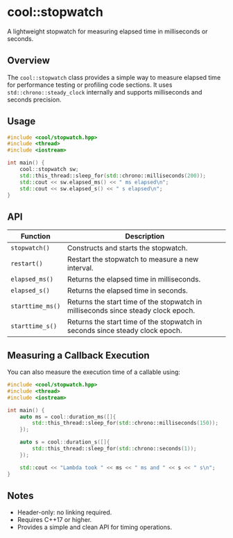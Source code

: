 # cool::stopwatch

A lightweight stopwatch for measuring elapsed time in milliseconds or seconds.

## Overview

The `cool::stopwatch` class provides a simple way to measure elapsed time for performance testing or profiling code sections. It uses `std::chrono::steady_clock` internally and supports milliseconds and seconds precision.

## Usage

```cpp
#include <cool/stopwatch.hpp>
#include <thread>
#include <iostream>

int main() {
    cool::stopwatch sw;
    std::this_thread::sleep_for(std::chrono::milliseconds(200));
    std::cout << sw.elapsed_ms() << " ms elapsed\n";
    std::cout << sw.elapsed_s() << " s elapsed\n";
}
```

## API

| Function         | Description                                                                       |
| ---------------- | --------------------------------------------------------------------------------- |
| `stopwatch()`    | Constructs and starts the stopwatch.                                              |
| `restart()`      | Restart the stopwatch to measure a new interval.                                  |
| `elapsed_ms()`   | Returns the elapsed time in milliseconds.                                         |
| `elapsed_s()`    | Returns the elapsed time in seconds.                                              |
| `starttime_ms()` | Returns the start time of the stopwatch in milliseconds since steady clock epoch. |
| `starttime_s()`  | Returns the start time of the stopwatch in seconds since steady clock epoch.      |

## Measuring a Callback Execution

You can also measure the execution time of a callable using:

```cpp
#include <cool/stopwatch.hpp>
#include <thread>
#include <iostream>

int main() {
    auto ms = cool::duration_ms([]{
        std::this_thread::sleep_for(std::chrono::milliseconds(150));
    });

    auto s = cool::duration_s([]{
        std::this_thread::sleep_for(std::chrono::seconds(1));
    });

    std::cout << "Lambda took " << ms << " ms and " << s << " s\n";
}
```

## Notes

* Header-only: no linking required.
* Requires C++17 or higher.
* Provides a simple and clean API for timing operations.

